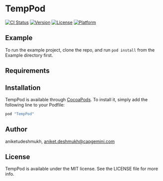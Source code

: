 # TempPod

[![CI Status](http://img.shields.io/travis/aniketudeshmukh/TempPod.svg?style=flat)](https://travis-ci.org/aniketudeshmukh/TempPod)
[![Version](https://img.shields.io/cocoapods/v/TempPod.svg?style=flat)](http://cocoapods.org/pods/TempPod)
[![License](https://img.shields.io/cocoapods/l/TempPod.svg?style=flat)](http://cocoapods.org/pods/TempPod)
[![Platform](https://img.shields.io/cocoapods/p/TempPod.svg?style=flat)](http://cocoapods.org/pods/TempPod)

## Example

To run the example project, clone the repo, and run `pod install` from the Example directory first.

## Requirements

## Installation

TempPod is available through [CocoaPods](http://cocoapods.org). To install
it, simply add the following line to your Podfile:

```ruby
pod "TempPod"
```

## Author

aniketudeshmukh, aniket.deshmukh@capgemini.com

## License

TempPod is available under the MIT license. See the LICENSE file for more info.
